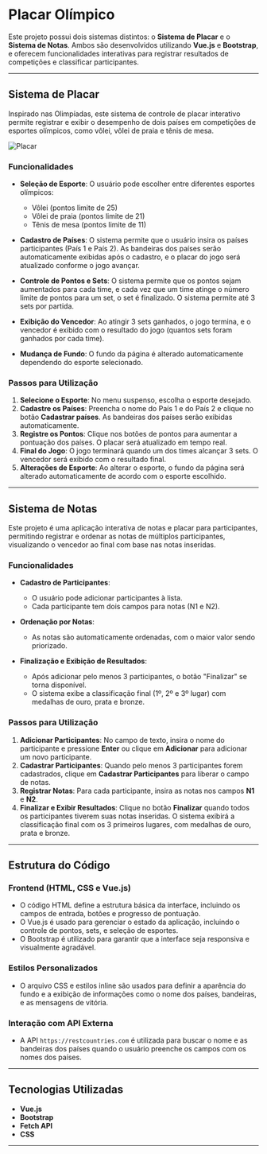 # Placar Olímpico

Este projeto possui dois sistemas distintos: o **Sistema de Placar** e o **Sistema de Notas**. Ambos são desenvolvidos utilizando **Vue.js** e **Bootstrap**, e oferecem funcionalidades interativas para registrar resultados de competições e classificar participantes.

---

## Sistema de Placar

Inspirado nas Olimpíadas, este sistema de controle de placar interativo permite registrar e exibir o desempenho de dois países em competições de esportes olímpicos, como vôlei, vôlei de praia e tênis de mesa. 

![Placar](./imgs/placar.png)

### Funcionalidades

- **Seleção de Esporte**: O usuário pode escolher entre diferentes esportes olímpicos:
  - Vôlei (pontos limite de 25)
  - Vôlei de praia (pontos limite de 21)
  - Tênis de mesa (pontos limite de 11)
  
- **Cadastro de Países**: O sistema permite que o usuário insira os países participantes (País 1 e País 2). As bandeiras dos países serão automaticamente exibidas após o cadastro, e o placar do jogo será atualizado conforme o jogo avançar.

- **Controle de Pontos e Sets**: O sistema permite que os pontos sejam aumentados para cada time, e cada vez que um time atinge o número limite de pontos para um set, o set é finalizado. O sistema permite até 3 sets por partida.

- **Exibição do Vencedor**: Ao atingir 3 sets ganhados, o jogo termina, e o vencedor é exibido com o resultado do jogo (quantos sets foram ganhados por cada time).

- **Mudança de Fundo**: O fundo da página é alterado automaticamente dependendo do esporte selecionado.

### Passos para Utilização

1. **Selecione o Esporte**: No menu suspenso, escolha o esporte desejado.
2. **Cadastre os Países**: Preencha o nome do País 1 e do País 2 e clique no botão **Cadastrar países**. As bandeiras dos países serão exibidas automaticamente.
3. **Registre os Pontos**: Clique nos botões de pontos para aumentar a pontuação dos países. O placar será atualizado em tempo real.
4. **Final do Jogo**: O jogo terminará quando um dos times alcançar 3 sets. O vencedor será exibido com o resultado final.
5. **Alterações de Esporte**: Ao alterar o esporte, o fundo da página será alterado automaticamente de acordo com o esporte escolhido.

---

## Sistema de Notas

Este projeto é uma aplicação interativa de notas e placar para participantes, permitindo registrar e ordenar as notas de múltiplos participantes, visualizando o vencedor ao final com base nas notas inseridas.

### Funcionalidades

- **Cadastro de Participantes**: 
   - O usuário pode adicionar participantes à lista.
   - Cada participante tem dois campos para notas (N1 e N2).

- **Ordenação por Notas**: 
   - As notas são automaticamente ordenadas, com o maior valor sendo priorizado.

- **Finalização e Exibição de Resultados**:
   - Após adicionar pelo menos 3 participantes, o botão "Finalizar" se torna disponível.
   - O sistema exibe a classificação final (1º, 2º e 3º lugar) com medalhas de ouro, prata e bronze.

### Passos para Utilização

1. **Adicionar Participantes**: No campo de texto, insira o nome do participante e pressione **Enter** ou clique em **Adicionar** para adicionar um novo participante.
2. **Cadastrar Participantes**: Quando pelo menos 3 participantes forem cadastrados, clique em **Cadastrar Participantes** para liberar o campo de notas.
3. **Registrar Notas**: Para cada participante, insira as notas nos campos **N1** e **N2**.
4. **Finalizar e Exibir Resultados**: Clique no botão **Finalizar** quando todos os participantes tiverem suas notas inseridas. O sistema exibirá a classificação final com os 3 primeiros lugares, com medalhas de ouro, prata e bronze.

---

## Estrutura do Código

### Frontend (HTML, CSS e Vue.js)
- O código HTML define a estrutura básica da interface, incluindo os campos de entrada, botões e progresso de pontuação.
- O Vue.js é usado para gerenciar o estado da aplicação, incluindo o controle de pontos, sets, e seleção de esportes.
- O Bootstrap é utilizado para garantir que a interface seja responsiva e visualmente agradável.

### Estilos Personalizados
- O arquivo CSS e estilos inline são usados para definir a aparência do fundo e a exibição de informações como o nome dos países, bandeiras, e as mensagens de vitória.

### Interação com API Externa
- A API `https://restcountries.com` é utilizada para buscar o nome e as bandeiras dos países quando o usuário preenche os campos com os nomes dos países.

---

## Tecnologias Utilizadas

- **Vue.js**
- **Bootstrap**
- **Fetch API**
- **CSS**

---
